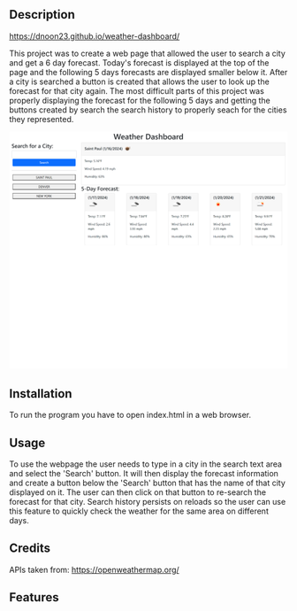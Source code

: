 # <Weather Dashboard>

## Description

https://dnoon23.github.io/weather-dashboard/
<p>
This project was to create a web page that allowed the user to search a city and get a 6 day forecast.  Today's forecast is displayed at the top of the page and the following 5 days forecasts are displayed smaller below it.  After a city is searched a button is created that allows the user to look up the forecast for that city again.  The most difficult parts of this project was properly displaying the forecast for the following 5 days and getting the buttons created by search the search history to properly seach for the cities they represented.
<p>

![Screenshot](./screenshot.png)

## Installation

To run the program you have to open index.html in a web browser.

## Usage

To use the webpage the user needs to type in a city in the search text area and select the 'Search' button.  It will then display the forecast information and create a button below the 'Search' button that has the name of that city displayed on it.  The user can then click on that button to re-search the forecast for that city.  Search history persists on reloads so the user can use this feature to quickly check the weather for the same area on different days.

## Credits

APIs taken from: 
https://openweathermap.org/

## Features


